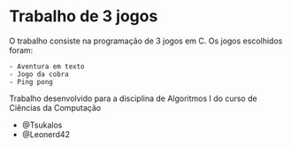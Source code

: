 # Trabalho de 3 jogos


  O trabalho consiste na programação de 3 jogos em C. 
  Os jogos escolhidos foram: 
  
    - Aventura em texto 
    - Jogo da cobra
    - Ping pong
    
Trabalho desenvolvido para a disciplina de Algoritmos I do curso de Ciências da Computação
- @Tsukalos
- @Leonerd42
    
    
